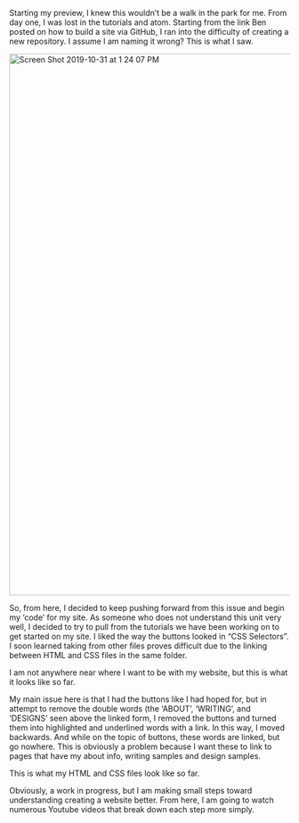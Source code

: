 Starting my preview, I knew this wouldn’t be a walk in the park for me. From day one, I was lost in the tutorials and atom. Starting from the link Ben posted on how to build a site via GitHub, I ran into the difficulty of creating a new repository. I assume I am naming it wrong? This is what I saw. 



<img width="973" alt="Screen Shot 2019-10-31 at 1 24 07 PM" src="https://user-images.githubusercontent.com/54679149/67973484-f8feaa80-fbe6-11e9-980d-df3fcbb79b26.png">


So, from here, I decided to keep pushing forward from this issue and begin my ‘code’ for my site. As someone who does not understand this unit very well, I decided to try to pull from the tutorials we have been working on to get started on my site. I liked the way the buttons looked in “CSS Selectors”. I soon learned taking from other files proves difficult due to the linking between HTML and CSS files in the same folder. 

I am not anywhere near where I want to be with my website, but this is what it looks like so far. 

My main issue here is that I had the buttons like I had hoped for, but in attempt to remove the double words (the ‘ABOUT’, ‘WRITING’, and ‘DESIGNS’ seen above the linked form, I removed the buttons and turned them into highlighted and underlined words with a link. In this way, I moved backwards. And while on the topic of buttons, these words are linked, but go nowhere. This is obviously a problem because I want these to link to pages that have my about info, writing samples and design samples. 

This is what my HTML and CSS files look like so far. 

Obviously, a work in progress, but I am making small steps toward understanding creating a website better. From here, I am going to watch numerous Youtube videos that break down each step more simply.
